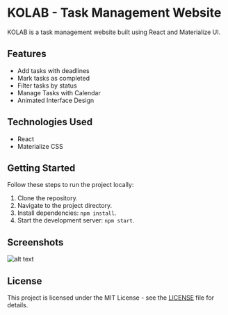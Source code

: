 # KOLAB - Task Management Website

KOLAB is a task management website built using React and Materialize UI.

## Features
- Add tasks with deadlines
- Mark tasks as completed
- Filter tasks by status
- Manage Tasks with Calendar 
- Animated Interface Design

## Technologies Used
- React
- Materialize CSS

## Getting Started
Follow these steps to run the project locally:

1. Clone the repository.
2. Navigate to the project directory.
3. Install dependencies: `npm install`.
4. Start the development server: `npm start`.

## Screenshots
![alt text](<Screenshot 2024-05-04 170952.png>)

## License
This project is licensed under the MIT License - see the [LICENSE](LICENSE) file for details.
